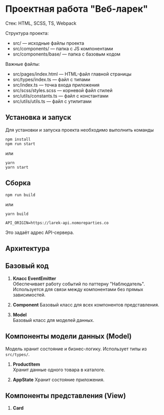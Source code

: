 # Проектная работа "Веб-ларек"

Стек: HTML, SCSS, TS, Webpack

Структура проекта:
- src/ — исходные файлы проекта
- src/components/ — папка с JS компонентами
- src/components/base/ — папка с базовым кодом

Важные файлы:
- src/pages/index.html — HTML-файл главной страницы
- src/types/index.ts — файл с типами
- src/index.ts — точка входа приложения
- src/scss/styles.scss — корневой файл стилей
- src/utils/constants.ts — файл с константами
- src/utils/utils.ts — файл с утилитами

## Установка и запуск
Для установки и запуска проекта необходимо выполнить команды

```
npm install
npm run start
```

или

```
yarn
yarn start
```
## Сборка

```
npm run build
```

или

```
yarn build
```

```
API_ORIGIN=https://larek-api.nomoreparties.co
```

Это задаёт адрес API-сервера.

## Архитектура


## Базовый код
1. **Класс EventEmitter**  
Обеспечивает работу событий по паттерну "Наблюдатель". Используется для связи между компонентами без прямых зависимостей.

2. **Component**
Базовый класс для всех компонентов представления.

3. **Model**  
Базовый класс для моделей данных.

## Компоненты модели данных (Model)
Модель хранит состояние и бизнес-логику. Использует типы из `src/types/`.

1. **ProductItem**  
Хранит данные одного товара в каталоге.

2. **AppState**
Хранит состояние приложения.

## Компоненты представления (View)
1. **Card**


